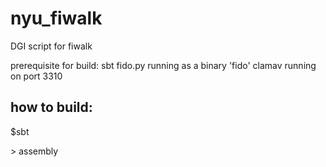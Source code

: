 nyu_fiwalk
==========

DGI script for fiwalk

prerequisite for build: 
sbt
fido.py running as a binary 'fido'
clamav running on port 3310

how to build:
-------------

$sbt

\> assembly
